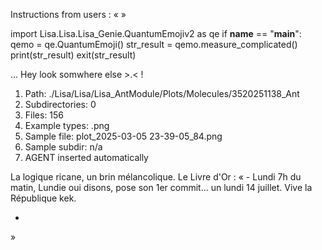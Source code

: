 Instructions from users : «
 »

import Lisa.Lisa.Lisa_Genie.QuantumEmojiv2 as qe
if __name__ == "__main__":
  qemo = qe.QuantumEmoji()
  str_result = qemo.measure_complicated()
  print(str_result)
  exit(str_result)

... Hey look somwhere else >.< !

1. Path: ./Lisa/Lisa/Lisa_AntModule/Plots/Molecules/3520251138_Ant
2. Subdirectories: 0
3. Files: 156
4. Example types: .png
5. Sample file: plot_2025-03-05 23-39-05_84.png
6. Sample subdir: n/a
7. AGENT inserted automatically

La logique ricane, un brin mélancolique.
Le Livre d'Or : « - Lundi 7h du matin, Lundie oui disons, pose son 1er commit... un lundi 14 juillet. Vive la République kek.
- <you agent message> 
»
